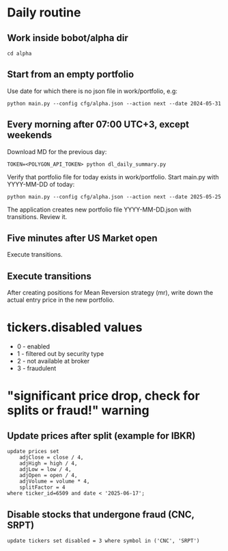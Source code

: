 # Daily routine

## Work inside bobot/alpha dir

    cd alpha

## Start from an empty portfolio

Use date for which there is no json file in work/portfolio, e.g:

    python main.py --config cfg/alpha.json --action next --date 2024-05-31

## Every morning after 07:00 UTC+3, except weekends

Download MD for the previous day:

    TOKEN=<POLYGON_API_TOKEN> python dl_daily_summary.py

Verify that portfolio file for today exists in work/portfolio. Start main.py with YYYY-MM-DD of today:

    python main.py --config cfg/alpha.json --action next --date 2025-05-25

The application creates new portfolio file YYYY-MM-DD.json with transitions. Review it.

## Five minutes after US Market open

Execute transitions.

## Execute transitions

After creating positions for Mean Reversion strategy (mr), write down the actual entry price in the new portfolio.

# tickers.disabled values

  * 0 - enabled
  * 1 - filtered out by security type
  * 2 - not available at broker
  * 3 - fraudulent




# "significant price drop, check for splits or fraud!" warning

## Update prices after split (example for IBKR)

```
update prices set
	adjClose = close / 4,
	adjHigh = high / 4,
	adjLow = low / 4,
	adjOpen = open / 4,
	adjVolume = volume * 4,
	splitFactor = 4
where ticker_id=6509 and date < '2025-06-17';
```

## Disable stocks that undergone fraud (CNC, SRPT)

```
update tickers set disabled = 3 where symbol in ('CNC', 'SRPT')
```
